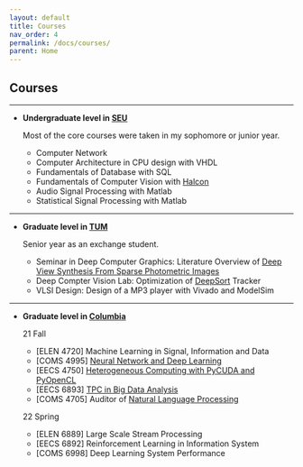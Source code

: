 ```yaml
---
layout: default
title: Courses
nav_order: 4
permalink: /docs/courses/
parent: Home
---
```


## Courses
----------
* **Undergraduate level in [SEU](https://www.seu.edu.cn/english/)**

  Most of the core courses were taken in my sophomore or junior year.

  * Computer Network
  * Computer Architecture in CPU design with VHDL
  * Fundamentals of Database with SQL
  * Fundamentals of Computer Vision with [Halcon](https://www.mvtec.com/fileadmin/Redaktion/mvtec.com/products/halcon/documentation/manuals/quick_guide.pdf)
  * Audio Signal Processing with Matlab
  * Statistical Signal Processing with Matlab

----------
* **Graduate level in [TUM](https://www.tum.de/en/)**

  Senior year as an exchange student.

  * Seminar in Deep Computer Graphics: Literature Overview of [Deep View Synthesis From Sparse Photometric Images](https://cseweb.ucsd.edu/~ravir/zexiangview.pdf)
  * Deep Compter Vision Lab: Optimization of [DeepSort](https://arxiv.org/pdf/1703.07402.pdf) Tracker
  * VLSI Design: Design of a MP3 player with Vivado and ModelSim

----------
* **Graduate level in [Columbia](https://www.columbia.edu/)**

  21 Fall
  * \[ELEN 4720\] Machine Learning in Signal, Information and Data
  * \[COMS 4995\] [Neural Network and Deep Learning](https://www.cs.columbia.edu/~zemel/Class/Nndl/index.html#about)
  * \[EECS 4750\] [Heterogeneous Computing with PyCUDA and PyOpenCL](https://www.aidl.ee.columbia.edu/documents/sigproccommonmmulticore)
  * \[EECS 6893\] [TPC in Big Data Analysis](https://www.ee.columbia.edu/~cylin/course/bigdata/)
  * \[COMS 4705\] Auditor of [Natural Language Processing](http://www.cs.columbia.edu/~kathy/NLP/2021Fall/)

  22 Spring
  * \[ELEN 6889\] Large Scale Stream Processing
  * \[EECS 6892\] Reinforcement Learning in Information System
  * \[COMS 6998\] Deep Learning System Performance
